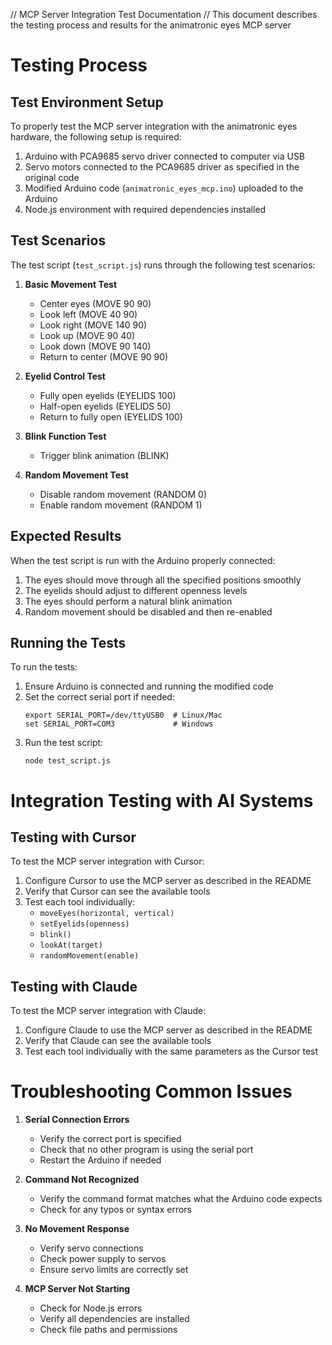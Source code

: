 // MCP Server Integration Test Documentation
// This document describes the testing process and results for the animatronic eyes MCP server

# Testing Process

## Test Environment Setup

To properly test the MCP server integration with the animatronic eyes hardware, the following setup is required:

1. Arduino with PCA9685 servo driver connected to computer via USB
2. Servo motors connected to the PCA9685 driver as specified in the original code
3. Modified Arduino code (`animatronic_eyes_mcp.ino`) uploaded to the Arduino
4. Node.js environment with required dependencies installed

## Test Scenarios

The test script (`test_script.js`) runs through the following test scenarios:

1. **Basic Movement Test**
   - Center eyes (MOVE 90 90)
   - Look left (MOVE 40 90)
   - Look right (MOVE 140 90)
   - Look up (MOVE 90 40)
   - Look down (MOVE 90 140)
   - Return to center (MOVE 90 90)

2. **Eyelid Control Test**
   - Fully open eyelids (EYELIDS 100)
   - Half-open eyelids (EYELIDS 50)
   - Return to fully open (EYELIDS 100)

3. **Blink Function Test**
   - Trigger blink animation (BLINK)

4. **Random Movement Test**
   - Disable random movement (RANDOM 0)
   - Enable random movement (RANDOM 1)

## Expected Results

When the test script is run with the Arduino properly connected:

1. The eyes should move through all the specified positions smoothly
2. The eyelids should adjust to different openness levels
3. The eyes should perform a natural blink animation
4. Random movement should be disabled and then re-enabled

## Running the Tests

To run the tests:

1. Ensure Arduino is connected and running the modified code
2. Set the correct serial port if needed:
   ```
   export SERIAL_PORT=/dev/ttyUSB0  # Linux/Mac
   set SERIAL_PORT=COM3             # Windows
   ```
3. Run the test script:
   ```
   node test_script.js
   ```

# Integration Testing with AI Systems

## Testing with Cursor

To test the MCP server integration with Cursor:

1. Configure Cursor to use the MCP server as described in the README
2. Verify that Cursor can see the available tools
3. Test each tool individually:
   - `moveEyes(horizontal, vertical)`
   - `setEyelids(openness)`
   - `blink()`
   - `lookAt(target)`
   - `randomMovement(enable)`

## Testing with Claude

To test the MCP server integration with Claude:

1. Configure Claude to use the MCP server as described in the README
2. Verify that Claude can see the available tools
3. Test each tool individually with the same parameters as the Cursor test

# Troubleshooting Common Issues

1. **Serial Connection Errors**
   - Verify the correct port is specified
   - Check that no other program is using the serial port
   - Restart the Arduino if needed

2. **Command Not Recognized**
   - Verify the command format matches what the Arduino code expects
   - Check for any typos or syntax errors

3. **No Movement Response**
   - Verify servo connections
   - Check power supply to servos
   - Ensure servo limits are correctly set

4. **MCP Server Not Starting**
   - Check for Node.js errors
   - Verify all dependencies are installed
   - Check file paths and permissions
